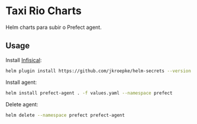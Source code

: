 # Taxi Rio Charts

Helm charts para subir o Prefect agent.

## Usage

Install [Infisical](https://infisical.com/docs/cli/overview):

```sh
helm plugin install https://github.com/jkroepke/helm-secrets --version v4.6.1
```

Install agent:

```sh
helm install prefect-agent . -f values.yaml --namespace prefect
```

Delete agent:

```sh
helm delete --namespace prefect prefect-agent
```
